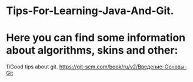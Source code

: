 # Tips-For-Learning-Java-And-Git.
# Here you can find some information about algorithms, skins and other:
1)Good tips about git.
https://git-scm.com/book/ru/v2/Введение-Основы-Git
